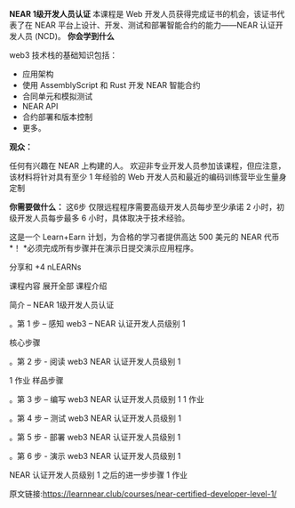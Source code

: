 **NEAR 1级开发人员认证**
本课程是 Web 开发人员获得完成证书的机会，该证书代表了在 NEAR 平台上设计、开发、测试和部署智能合约的能力——NEAR 认证开发人员 (NCD)。
**你会学到什么**

web3 技术栈的基础知识包括：

* 应用架构
* 使用 AssemblyScript 和 Rust 开发 NEAR 智能合约
* 合同单元和模拟测试
* NEAR API
* 合约部署和版本控制
* 更多。

**观众：**

任何有兴趣在 NEAR 上构建的人。
欢迎非专业开发人员参加该课程，但应注意，该材料将针对具有至少 1 年经验的 Web 开发人员和最近的编码训练营毕业生量身定制

**你需要做什么：**
这6步 仅限远程程序需要高级开发人员每步至少承诺 2 小时，初级开发人员每步最多 6 小时，具体取决于技术经验。

这是一个 Learn+Earn 计划，为合格的学习者提供高达 500 美元的 NEAR 代币*！
*必须完成所有步骤并在演示日提交演示应用程序。

分享和 +4 nLEARNs

课程内容
                                                                                                           展开全部
课程介绍

简介 – NEAR 1级开发人员认证

。第 1 步 – 感知 web3 – NEAR 认证开发人员级别 1

 核心步骤

。第 2 步 - 阅读 web3 NEAR 认证开发人员级别 1

 1 作业
  样品步骤
  
。第 3 步 – 编写 web3 NEAR 认证开发人员级别 1
  1 作业

。第 4 步 – 测试 web3 NEAR 认证开发人员级别 1

。第 5 步 - 部署 web3 NEAR 认证开发人员级别 1

。第 6 步 - 演示 web3 NEAR 认证开发人员级别 1

NEAR 认证开发人员级别 1 之后的进一步步骤
1 作业


原文链接:https://learnnear.club/courses/near-certified-developer-level-1/

